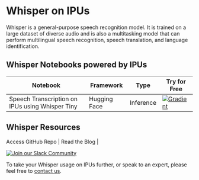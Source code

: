 # Whisper on IPUs
Whisper is a general-purpose speech recognition model. It is trained on a large dataset of diverse audio and is also a multitasking model that can perform multilingual speech recognition, speech translation, and language identification.

## Whisper Notebooks powered by IPUs

| Notebook | Framework | Type | Try for Free 
| ------------- | ------------- | ------------- | ------------- |
| Speech Transcription on IPUs using Whisper Tiny | Hugging Face | Inference | [![Gradient](https://assets.paperspace.io/img/gradient-badge.svg)](https://ipu.dev/3CGjC5E)


## Whisper Resources
Access GitHub Repo | Read the Blog | 


[![Join our Slack Community](https://img.shields.io/badge/Slack-Join%20Graphcore's%20Community-blue?style=flat-square&logo=slack)](https://www.graphcore.ai/join-community)

To take your Whisper usage on IPUs further, or speak to an expert, please feel free to [contact us](https://www.graphcore.ai/speak-to-an-expert-whisper-ai).
